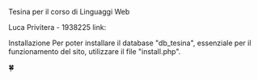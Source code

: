 Tesina per il corso di Linguaggi Web


Luca Privitera - 1938225
link: 

Installazione
Per poter installare il database "db_tesina", essenziale per il funzionamento del sito, utilizzare il file "install.php".

🍀
